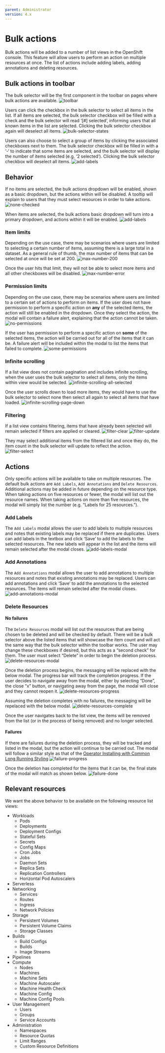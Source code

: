 ```yaml
---
parent: Administrator
version: 4.x
---
```


# Bulk actions

Bulk actions will be added to a number of list views in the OpenShift console. This feature will allow users to perform an action on multiple resources at once. The list of actions include adding labels, adding annotations and deleting resources.

## Bulk actions in toolbar
The bulk selector will be the first component in the toolbar on pages where bulk actions are available.
![toolbar](img/toolbar.png)

Users can click the checkbox in the bulk selector to select all items in the list. If all items are selected, the bulk selector checkbox will be filled with a check and the bulk selector will read ‘[#] selected’, informing users that all known items in the list are selected. Clicking the bulk selector checkbox again will deselect all items.
![bulk-selector-states](img/bulk-selector-states.png)

Users can also choose to select a group of items by clicking the associated checkboxes next to them. The bulk selector checkbox will be filled in with a ‘-‘ to indicate that some items are selected, and the bulk selector will display the number of items selected (e.g. ‘2 selected’). Clicking the bulk selector checkbox will deselect all items.
![add-labels](img/add-labels.png)

## Behavior
If no items are selected, the bulk actions dropdown will be enabled, shown as a basic dropdown, but the actions within will be disabled. A tooltip will explain to users that they must select resources in order to take actions.
![none-checked](img/none-checked.png)

When items are selected, the bulk actions basic dropdown will turn into a primary dropdown, and actions within it will be enabled. 
![add-labels](img/add-labels.png)

### Item limits
Depending on the use case, there may be scenarios where users are limited to selecting a certain number of items, assuming there is a large total in a dataset. As a general rule of thumb, the max number of items that can be selected at once will be set at 200. 
![max-number-200](img/max-number-200.png)

Once the user hits that limit, they will not be able to select more items and all other checkboxes will be disabled. 
![max-number-error](img/max-number-error.png)

### Permission limits
Depending on the use case, there may be scenarios where users are limited to a certain set of actions to perform on items. If the user does not have permission to perform a specific action on **any** of the selected items, the action will still be enabled in the dropdown. Once they select the action, the modal will contain a failure alert, explaining that the action cannot be taken.
![no-permissions](img/no-permissions.png)

If the user has permission to perform a specific action on **some** of the selected items, the action will be carried out for all of the items that it can be. A failure alert will be included within the modal to list the items that failed to complete.
![some-permissions](img/some-permissions.png)


### Infinite scrolling
If a list view does not contain pagination and includes infinite scrolling, when the user uses the bulk selector to select all items, only the items within view would be selected. 
![infinite-scrolling-all-selected](img/infinite-scrolling-all-selected.png)

Once the user scrolls down to load more items, they would have to use the bulk selector to select none then select all again to select all items that have loaded.
![infinite-scrolling-page-down](img/infinite-scrolling-page-down.png)

### Filtering
If a list view contains filtering, items that have already been selected will remain selected if filters are applied or cleared. 
![filter-clear](img/filter-clear.png)
![filter-update](img/filter-update.png)

They may select additional items from the filtered list and once they do, the item count in the bulk selector will update to reflect the action. 
![filter-select](img/filter-select.png)

## Actions
Only specific actions will be available to take on multiple resources. The default bulk actions are `Add Labels`, `Add Annotations` and `Delete Resources`. Additional actions may be added in future depending on the resource type. When taking actions on five resources or fewer, the modal will list out the resource names. When taking actions on more than five resources, the modal will simply list the number (e.g. “Labels for 25 resources.”).

### Add Labels
The `Add Labels` modal allows the user to add labels to multiple resources and notes that existing labels may be replaced if there are duplicates. Users can add labels in the textbox and click ‘Save’ to add the labels to the selected resources. The new labels will appear in the list and the items will remain selected after the modal closes.
![add-labels-modal](img/add-labels-modal.png)

### Add Annotations
The `Add Annotations` modal allows the user to add annotations to multiple resources and notes that existing annotations may be replaced. Users can add annotations and click ‘Save’ to add the annotations to the selected resources. The items will remain selected after the modal closes.
![add-annotations-modal](img/add-annotations-modal.png)

### Delete Resources

#### No failures

The `Delete Resources` modal will list out the resources that are being chosen to be deleted and will be checked by default. There will be a bulk selector above the listed items that will showcase the item count and will act the same way that the bulk selector within the toolbar works. The user may change these checkboxes if desired, but this acts as a “second check” for them. The user must select “Delete” in order to begin the deletion process.
![delete-resources-modal](img/delete-resources-modal.png)

Once the deletion process begins, the messaging will be replaced with the below modal. The progress bar will track the completion progress. If the user decides to navigate away from the modal, either by selecting “Done”, the close “x” button, or navigating away from the page, the modal will close and they cannot reopen it. 
![delete-resources-progress](img/delete-resources-progress.png)

Assuming the deletion completes with no failures, the messaging will be repelaced with the below modal. 
![delete-resources-complete](img/delete-resources-complete.png)

Once the user navigates back to the list view, the items will be removed from the list (or in the process of being removed) and no longer selected.

#### Failures

If there are failures during the deletion process, they will be tracked and listed in the modal, but the action will continue to be carried out. The modal will follow a similar style as that of the [Operator Installing with Common Long Running Styling](/designs/administrator/olm/installing-operator-long-running-component/)
![failure-progress](img/failure-progress.png)

Once the deletion has completed for the items that it can be, the final state of the modal will match as shown below.
![failure-done](img/failure-done.png)


## Relevant resources
We want the above behavior to be available on the following resource list views:
- Workloads
  - Pods
  - Deployments
  - Deployment Configs
  - Stateful Sets
  - Secrets
  - Config Maps
  - Cron Jobs
  - Jobs
  - Daemon Sets
  - Replica Sets
  - Replication Controllers
  - Horizontal Pod Autoscalers
- Serverless
- Networking
  - Services
  - Routes
  - Ingress
  - Network Policies
- Storage
  - Persistent Volumes
  - Persistent Volume Claims
  - Storage Classes
- Builds
  - Build Configs
  - Builds
  - Image Streams
- Pipelines
- Compute
  - Nodes
  - Machines
  - Machine Sets
  - Machine Autoscaler
  - Machine Health Check
  - Machine Config
  - Machine Config Pools
- User Management
  - Users
  - Groups
  - Service Accounts
- Administration
  - Namespaces
  - Resource Quotas
  - Limit Ranges
  - Custom Resource Definitions
